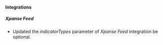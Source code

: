 
#### Integrations

##### Xpanse Feed

- Updated the *indicatorTypes* parameter of *Xpanse Feed* integration be optional.

